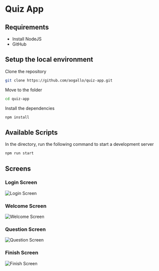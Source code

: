 # Quiz App

## Requirements

- Install NodeJS
- GitHub

## Setup the local environment

Clone the repository

```bash
git clone https://github.com/aogallo/quiz-app.git
```

Move to the folder

```bash
cd quiz-app
```

Install the dependencies

```bash
npm install
```

## Available Scripts

In the directory, run the following command to start a development server

```bash
npm run start
```

## Screens

### Login Screen

![Login Screen](./gallery/LoginScreen.png)

### Welcome Screen

![Welcome Screen](./gallery/WelcomScreen.png)

### Question Screen

![Question Screen](./gallery/QuestionScreen.png)

### Finish Screen

![Finish Screen](./gallery/FinishScreen.png)
